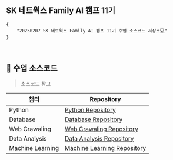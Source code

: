## SK 네트웍스 Family AI 캠프 11기 

```
{
    "20250207 SK 네트웍스 Family AI 캠프 11기 수업 소스코드 저장소💻"
}
```
<br>


## 🌱 수업 소스코드 

> 소스코드 참고
>

|챕터|Repository|
|------|---|
|Python|[Python Repository](https://github.com/encore-SKN11/01_python.git) |
|Database|[Database Repository](https://github.com/encore-SKN11/02_database.git) |
|Web Crawaling|[Web Crawaling Repository](https://github.com/encore-SKN11/03_web_crawling.git) |
|Data Analysis|[Data Analysis Repository](https://github.com/encore-SKN11/04_data_analysis) |
|Machine Learning|[Machine Learning Repository](https://github.com/encore-SKN11/05_machine_learning) |


